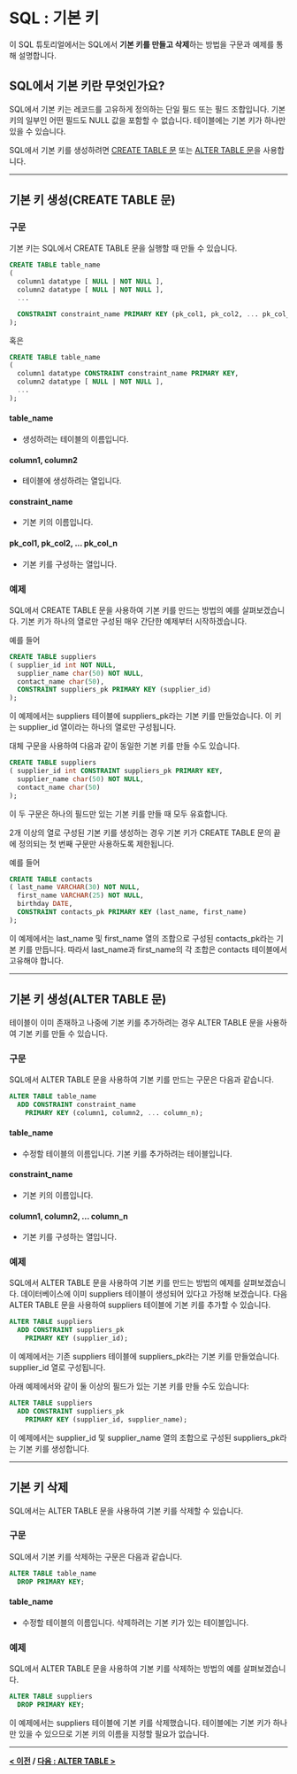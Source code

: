 # SQL : 기본 키

이 SQL 튜토리얼에서는 SQL에서 **기본 키를 만들고 삭제**하는 방법을 구문과 예제를 통해 설명합니다.

## SQL에서 기본 키란 무엇인가요?
SQL에서 기본 키는 레코드를 고유하게 정의하는 단일 필드 또는 필드 조합입니다. 기본 키의 일부인 어떤 필드도 NULL 값을 포함할 수 없습니다. 테이블에는 기본 키가 하나만 있을 수 있습니다.

SQL에서 기본 키를 생성하려면 [CREATE TABLE 문](CREATE_TABLE.md) 또는 [ALTER TABLE 문](ALTER_TABLE.md)을 사용합니다.

---
## 기본 키 생성(CREATE TABLE 문)

### 구문
기본 키는 SQL에서 CREATE TABLE 문을 실행할 때 만들 수 있습니다.
```SQL
CREATE TABLE table_name
(
  column1 datatype [ NULL | NOT NULL ],
  column2 datatype [ NULL | NOT NULL ],
  ...

  CONSTRAINT constraint_name PRIMARY KEY (pk_col1, pk_col2, ... pk_col_n)
);
```

혹은

```SQL
CREATE TABLE table_name
(
  column1 datatype CONSTRAINT constraint_name PRIMARY KEY,
  column2 datatype [ NULL | NOT NULL ],
  ...
);
```
#### **table_name**
- 생성하려는 테이블의 이름입니다.
#### **column1, column2**
- 테이블에 생성하려는 열입니다.
#### **constraint_name**
- 기본 키의 이름입니다.
#### **pk_col1, pk_col2, ... pk_col_n**
- 기본 키를 구성하는 열입니다.

### 예제
SQL에서 CREATE TABLE 문을 사용하여 기본 키를 만드는 방법의 예를 살펴보겠습니다. 기본 키가 하나의 열로만 구성된 매우 간단한 예제부터 시작하겠습니다.

예를 들어
```SQL
CREATE TABLE suppliers
( supplier_id int NOT NULL,
  supplier_name char(50) NOT NULL,
  contact_name char(50),
  CONSTRAINT suppliers_pk PRIMARY KEY (supplier_id)
);
```
이 예제에서는 suppliers 테이블에 suppliers_pk라는 기본 키를 만들었습니다. 이 키는 supplier_id 열이라는 하나의 열로만 구성됩니다.

대체 구문을 사용하여 다음과 같이 동일한 기본 키를 만들 수도 있습니다.
```SQL
CREATE TABLE suppliers
( supplier_id int CONSTRAINT suppliers_pk PRIMARY KEY,
  supplier_name char(50) NOT NULL,
  contact_name char(50)
);
```
이 두 구문은 하나의 필드만 있는 기본 키를 만들 때 모두 유효합니다.

2개 이상의 열로 구성된 기본 키를 생성하는 경우 기본 키가 CREATE TABLE 문의 끝에 정의되는 첫 번째 구문만 사용하도록 제한됩니다.

예를 들어
```SQL
CREATE TABLE contacts
( last_name VARCHAR(30) NOT NULL,
  first_name VARCHAR(25) NOT NULL,
  birthday DATE,
  CONSTRAINT contacts_pk PRIMARY KEY (last_name, first_name)
);
```
이 예제에서는 last_name 및 first_name 열의 조합으로 구성된 contacts_pk라는 기본 키를 만듭니다. 따라서 last_name과 first_name의 각 조합은 contacts 테이블에서 고유해야 합니다.

---
## 기본 키 생성(ALTER TABLE 문)
테이블이 이미 존재하고 나중에 기본 키를 추가하려는 경우 ALTER TABLE 문을 사용하여 기본 키를 만들 수 있습니다.

### 구문
SQL에서 ALTER TABLE 문을 사용하여 기본 키를 만드는 구문은 다음과 같습니다.
```SQL
ALTER TABLE table_name
  ADD CONSTRAINT constraint_name
    PRIMARY KEY (column1, column2, ... column_n);
```
#### **table_name**
- 수정할 테이블의 이름입니다. 기본 키를 추가하려는 테이블입니다.
#### **constraint_name**
- 기본 키의 이름입니다.
#### **column1, column2, ... column_n**
- 기본 키를 구성하는 열입니다.

### 예제
SQL에서 ALTER TABLE 문을 사용하여 기본 키를 만드는 방법의 예제를 살펴보겠습니다. 데이터베이스에 이미 suppliers 테이블이 생성되어 있다고 가정해 보겠습니다. 다음 ALTER TABLE 문을 사용하여 suppliers 테이블에 기본 키를 추가할 수 있습니다.
```SQL
ALTER TABLE suppliers
  ADD CONSTRAINT suppliers_pk 
    PRIMARY KEY (supplier_id);
```
이 예제에서는 기존 suppliers 테이블에 suppliers_pk라는 기본 키를 만들었습니다. supplier_id 열로 구성됩니다.

아래 예제에서와 같이 둘 이상의 필드가 있는 기본 키를 만들 수도 있습니다:
```SQL
ALTER TABLE suppliers
  ADD CONSTRAINT suppliers_pk
    PRIMARY KEY (supplier_id, supplier_name);
```
이 예제에서는 supplier_id 및 supplier_name 열의 조합으로 구성된 suppliers_pk라는 기본 키를 생성합니다.

---
## 기본 키 삭제
SQL에서는 ALTER TABLE 문을 사용하여 기본 키를 삭제할 수 있습니다.

### 구문
SQL에서 기본 키를 삭제하는 구문은 다음과 같습니다.
```SQL
ALTER TABLE table_name
  DROP PRIMARY KEY;
```
#### **table_name**
- 수정할 테이블의 이름입니다. 삭제하려는 기본 키가 있는 테이블입니다.

### 예제
SQL에서 ALTER TABLE 문을 사용하여 기본 키를 삭제하는 방법의 예를 살펴보겠습니다.
```SQL
ALTER TABLE suppliers
  DROP PRIMARY KEY;
```
이 예제에서는 suppliers 테이블에 기본 키를 삭제했습니다. 테이블에는 기본 키가 하나만 있을 수 있으므로 기본 키의 이름을 지정할 필요가 없습니다.

---
**[< 이전](CREATE_TABLE_AS.md) / [다음 : ALTER TABLE >](ALTER_TABLE.md)**